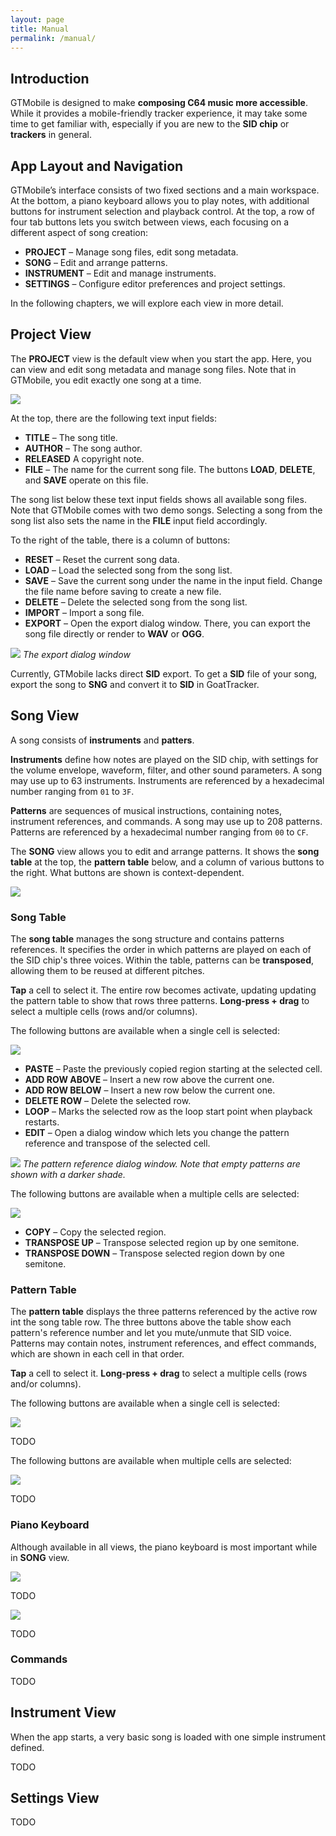 ```yaml
---
layout: page
title: Manual
permalink: /manual/
---
```



## Introduction

GTMobile is designed to make **composing C64 music more accessible**.
While it provides a mobile-friendly tracker experience,
it may take some time to get familiar with,
especially if you are new to the **SID chip** or **trackers** in general.


## App Layout and Navigation

GTMobile’s interface consists of two fixed sections and a main workspace.
At the bottom, a piano keyboard allows you to play notes,
with additional buttons for instrument selection and playback control.
At the top, a row of four tab buttons lets you switch between views,
each focusing on a different aspect of song creation:

+ **PROJECT** – Manage song files, edit song metadata.
+ **SONG** – Edit and arrange patterns.
+ **INSTRUMENT** – Edit and manage instruments.
+ **SETTINGS** – Configure editor preferences and project settings.

In the following chapters, we will explore each view in more detail.


## Project View

The **PROJECT** view is the default view when you start the app.
Here, you can view and edit song metadata and manage song files.
Note that in GTMobile, you edit exactly one song at a time.

<img src="{{ '/assets/project.png' | relative_url }}">

At the top, there are the following text input fields:

+ **TITLE** – The song title.
+ **AUTHOR** – The song author.
+ **RELEASED** A copyright note.
+ **FILE** – The name for the current song file. The buttons **LOAD**, **DELETE**, and **SAVE** operate on this file.

The song list below these text input fields shows all available song files.
Note that GTMobile comes with two demo songs.
Selecting a song from the song list also sets the name in the **FILE** input field accordingly.

To the right of the table, there is a column of buttons:

+ **RESET** – Reset the current song data.
+ **LOAD** – Load the selected song from the song list.
+ **SAVE** – Save the current song under the name in the input field. Change the file name before saving to create a new file.
+ **DELETE** – Delete the selected song from the song list.
+ **IMPORT** – Import a song file.
+ **EXPORT** – Open the export dialog window. There, you can export the song file directly or render to **WAV** or **OGG**.

<p>
    <img src="{{ '/assets/export.png' | relative_url }}">
    <em>The export dialog window</em>
</p>

Currently, GTMobile lacks direct **SID** export.
To get a **SID** file of your song, export the song to **SNG** and convert it to **SID** in GoatTracker.


## Song View

A song consists of **instruments** and **patters**.

**Instruments** define how notes are played on the SID chip,
with settings for the volume envelope, waveform, filter, and other sound parameters.
A song may use up to 63 instruments.
Instruments are referenced by a hexadecimal number ranging from `01` to `3F`.

**Patterns** are sequences of musical instructions, containing notes, instrument references, and commands.
A song may use up to 208 patterns.
Patterns are referenced by a hexadecimal number ranging from `00` to `CF`.

The **SONG** view allows you to edit and arrange patterns. It shows the **song table** at the top, the **pattern table** below, and a column of various buttons to the right. What buttons are shown is context-dependent.

<img src="{{ '/assets/song2.png' | relative_url }}">

### Song Table

The **song table** manages the song structure and contains patterns references.
It specifies the order in which patterns are played on each of the SID chip's three voices.
Within the table, patterns can be **transposed**, allowing them to be reused at different pitches.

**Tap** a cell to select it. The entire row becomes activate, updating updating the pattern table to show that rows three patterns.
**Long-press + drag** to select a multiple cells (rows and/or columns).

The following buttons are available when a single cell is selected:

<img src="{{ '/assets/song-cell-buttons.png' | relative_url }}">

+ **PASTE** – Paste the previously copied region starting at the selected cell.
+ **ADD ROW ABOVE** – Insert a new row above the current one.
+ **ADD ROW BELOW** – Insert a new row below the current one.
+ **DELETE ROW** – Delete the selected row.
+ **LOOP** – Marks the selected row as the loop start point when playback restarts.
+ **EDIT** – Open a dialog window which lets you change the pattern reference and transpose of the selected cell.
<p>
    <img src="{{ '/assets/set-pattern.png' | relative_url }}">
    <em>The pattern reference dialog window. Note that empty patterns are shown with a darker shade.</em>
</p>

The following buttons are available when a multiple cells are selected:

<img src="{{ '/assets/song-region-buttons.png' | relative_url }}">

+ **COPY** – Copy the selected region.
+ **TRANSPOSE UP** – Transpose selected region up by one semitone.
+ **TRANSPOSE DOWN** – Transpose selected region down by one semitone.

### Pattern Table

The **pattern table** displays the three patterns referenced by the active row int the song table row.
The three buttons above the table show each pattern's reference number and let you mute/unmute that SID voice.
Patterns may contain notes, instrument references, and effect commands, which are shown in each cell in that order.

**Tap** a cell to select it.
**Long-press + drag** to select a multiple cells (rows and/or columns).

The following buttons are available when a single cell is selected:

<img src="{{ '/assets/pattern-cell-buttons.png' | relative_url }}">

TODO

The following buttons are available when multiple cells are selected:

<img src="{{ '/assets/pattern-region-buttons.png' | relative_url }}">

TODO

### Piano Keyboard

Although available in all views, the piano keyboard is most important while in **SONG** view.

<img src="{{ '/assets/piano.png' | relative_url }}">

TODO

<img src="{{ '/assets/select-instrument.png' | relative_url }}">

TODO

### Commands

TODO

## Instrument View


When the app starts, a very basic song is loaded with one simple instrument defined.

TODO


## Settings View

TODO


<!-- ## Differences to GoatTracker 2 -->
